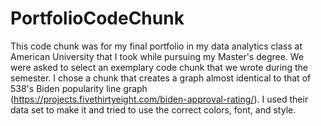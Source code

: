# PortfolioCodeChunk
This code chunk was for my final portfolio in my data analytics class at American University that I took while pursuing my Master's degree. We were asked to select an exemplary code chunk that we wrote during the semester. I chose a chunk that creates a graph almost identical to that of 538's Biden popularity line graph (https://projects.fivethirtyeight.com/biden-approval-rating/). I used their data set to make it and tried to use the correct colors, font, and style.
